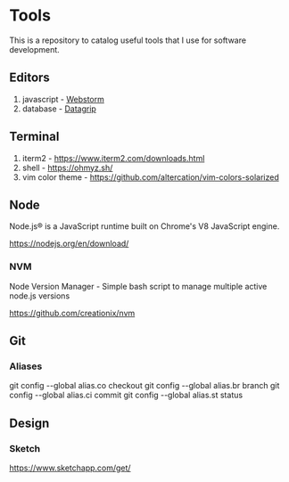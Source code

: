 # Tools
This is a repository to catalog useful tools that I use for software development.

## Editors

1. javascript - [Webstorm](https://www.jetbrains.com/webstorm/download/#section=mac)
1. database - [Datagrip](https://www.jetbrains.com/datagrip/download/#section=mac)

## Terminal

1. iterm2 - https://www.iterm2.com/downloads.html
1. shell - https://ohmyz.sh/
1. vim color theme - https://github.com/altercation/vim-colors-solarized

## Node

Node.js® is a JavaScript runtime built on Chrome's V8 JavaScript engine.

https://nodejs.org/en/download/

### NVM

Node Version Manager - Simple bash script to manage multiple active node.js versions

https://github.com/creationix/nvm

## Git

### Aliases

git config --global alias.co checkout
git config --global alias.br branch
git config --global alias.ci commit
git config --global alias.st status

## Design

### Sketch

https://www.sketchapp.com/get/
